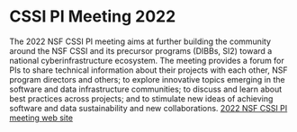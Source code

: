 # CSSI PI Meeting 2022

The 2022 NSF CSSI PI meeting aims at further building the community around the NSF CSSI and its precursor programs (DIBBs, SI2) toward a national cyberinfrastructure ecosystem. The meeting provides a forum for PIs to share technical information about their projects with each other, NSF program directors and others; to explore innovative topics emerging in the software and data infrastructure communities; to discuss and learn about best practices across projects; and to stimulate new ideas of achieving software and data sustainability and new collaborations. [2022 NSF CSSI PI meeting web site](https://cssi-pi-community.github.io/2022-meeting/#home)
